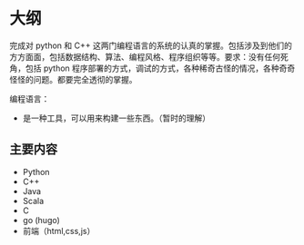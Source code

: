 # 大纲

完成对 python 和 C++ 这两门编程语言的系统的认真的掌握。包括涉及到他们的方方面面，包括数据结构、算法、编程风格、程序组织等等。要求：没有任何死角，包括 python 程序部署的方式，调试的方式，各种稀奇古怪的情况，各种奇奇怪怪的问题。都要完全透彻的掌握。



编程语言：

- 是一种工具，可以用来构建一些东西。（暂时的理解）



## 主要内容

- Python
- C++
- Java
- Scala
- C
- go (hugo) 
- 前端（html,css,js）

